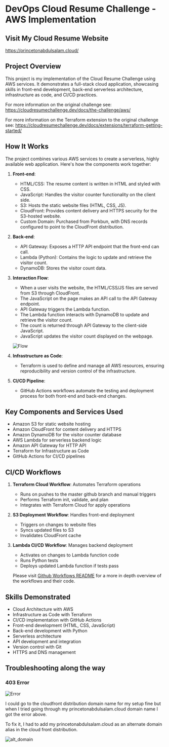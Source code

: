 # DevOps Cloud Resume Challenge - AWS Implementation

## Visit My Cloud Resume Website
https://princetonabdulsalam.cloud/

## Project Overview
This project is my implementation of the Cloud Resume Challenge using AWS services. It demonstrates a full-stack cloud application, showcasing skills in front-end development, back-end serverless architecture, infrastructure as code, and CI/CD practices.

For more information on the original challenge see:
https://cloudresumechallenge.dev/docs/the-challenge/aws/

For more information on the Terraform extension to the original challenge see: https://cloudresumechallenge.dev/docs/extensions/terraform-getting-started/

## How It Works
The project combines various AWS services to create a serverless, highly available web application. Here's how the components work together:

1. **Front-end**:
   - HTML/CSS: The resume content is written in HTML and styled with CSS.
   - JavaScript: Handles the visitor counter functionality on the client side.
   - S3: Hosts the static website files (HTML, CSS, JS).
   - CloudFront: Provides content delivery and HTTPS security for the S3-hosted website.
   - Custom Domain: Purchased from Porkbun, with DNS records configured to point to the CloudFront distribution.


2. **Back-end**:
   - API Gateway: Exposes a HTTP API endpoint that the front-end can call.
   - Lambda (Python): Contains the logic to update and retrieve the visitor count.
   - DynamoDB: Stores the visitor count data.

3. **Interaction Flow**:
   - When a user visits the website, the HTML/CSS/JS files are served from S3 through CloudFront.
   - The JavaScript on the page makes an API call to the API Gateway endpoint.
   - API Gateway triggers the Lambda function.
   - The Lambda function interacts with DynamoDB to update and retrieve the visitor count.
   - The count is returned through API Gateway to the client-side JavaScript.
   - JavaScript updates the visitor count displayed on the webpage.

   ![Flow](https://github.com/Princeton45/DevOps-Cloud-Resume-Challenge/blob/master/images/image%20(1).png)

4. **Infrastructure as Code**:
   - Terraform is used to define and manage all AWS resources, ensuring reproducibility and version control of the infrastructure.

5. **CI/CD Pipeline**:
   - GitHub Actions workflows automate the testing and deployment process for both front-end and back-end changes.

## Key Components and Services Used
- Amazon S3 for static website hosting
- Amazon CloudFront for content delivery and HTTPS
- Amazon DynamoDB for the visitor counter database
- AWS Lambda for serverless backend logic
- Amazon API Gateway for HTTP API
- Terraform for Infrastructure as Code
- GitHub Actions for CI/CD pipelines

## CI/CD Workflows
1. **Terraform Cloud Workflow**: Automates Terraform operations
   - Runs on pushes to the master github branch and manual triggers
   - Performs Terraform init, validate, and plan
   - Integrates with Terraform Cloud for apply operations

2. **S3 Deployment Workflow**: Handles front-end deployment
   - Triggers on changes to website files
   - Syncs updated files to S3
   - Invalidates CloudFront cache

3. **Lambda CI/CD Workflow**: Manages backend deployment
   - Activates on changes to Lambda function code
   - Runs Python tests
   - Deploys updated Lambda function if tests pass

   Please visit [Github Workflows README](https://github.com/Princeton45/DevOps-Cloud-Resume-Challenge/tree/master/.github/workflows) for a more in depth overview of the workflows and their code.

## Skills Demonstrated
- Cloud Architecture with AWS
- Infrastructure as Code with Terraform
- CI/CD implementation with GitHub Actions
- Front-end development (HTML, CSS, JavaScript)
- Back-end development with Python
- Serverless architecture
- API development and integration
- Version control with Git
- HTTPS and DNS management

## Troubleshooting along the way

### 403 Error
![Error](https://github.com/Princeton45/DevOps-Cloud-Resume-Challenge/blob/master/images/403_error.png)

I could go to the cloudfront distribution domain name for my setup fine but when I tried going through my princetonabdulsalam.cloud domain name I got the error above.

To fix it, I had to add my princetonabdulsalam.cloud as an alternate domain alias in the cloud front distribution.

![alt_domain](https://github.com/Princeton45/DevOps-Cloud-Resume-Challenge/blob/master/images/alt_domain.png)